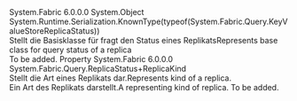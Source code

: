 <Type Name="ReplicaStatus" FullName="System.Fabric.Query.ReplicaStatus">
  <TypeSignature Language="C#" Value="public abstract class ReplicaStatus" />
  <TypeSignature Language="ILAsm" Value=".class public auto ansi abstract beforefieldinit ReplicaStatus extends System.Object" />
  <TypeSignature Language="DocId" Value="T:System.Fabric.Query.ReplicaStatus" />
  <TypeSignature Language="VB.NET" Value="Public MustInherit Class ReplicaStatus" />
  <TypeSignature Language="F#" Value="type ReplicaStatus = class" />
  <AssemblyInfo>
    <AssemblyName>System.Fabric</AssemblyName>
    <AssemblyVersion>6.0.0.0</AssemblyVersion>
  </AssemblyInfo>
  <Base>
    <BaseTypeName>System.Object</BaseTypeName>
  </Base>
  <Interfaces />
  <Attributes>
    <Attribute>
      <AttributeName>System.Runtime.Serialization.KnownType(typeof(System.Fabric.Query.KeyValueStoreReplicaStatus))</AttributeName>
    </Attribute>
  </Attributes>
  <Docs>
    <summary>
            <span data-ttu-id="f3152-101">Stellt die Basisklasse für fragt den Status eines Replikats</span><span class="sxs-lookup"><span data-stu-id="f3152-101">Represents base class for query status of a replica</span></span>
            </summary>
    <remarks>To be added.</remarks>
  </Docs>
  <Members>
    <Member MemberName="Kind">
      <MemberSignature Language="C#" Value="public System.Fabric.Query.ReplicaStatus.ReplicaKind Kind { get; }" />
      <MemberSignature Language="ILAsm" Value=".property instance valuetype System.Fabric.Query.ReplicaStatus/ReplicaKind Kind" />
      <MemberSignature Language="DocId" Value="P:System.Fabric.Query.ReplicaStatus.Kind" />
      <MemberSignature Language="VB.NET" Value="Public ReadOnly Property Kind As ReplicaStatus.ReplicaKind" />
      <MemberSignature Language="F#" Value="member this.Kind : System.Fabric.Query.ReplicaStatus.ReplicaKind" Usage="System.Fabric.Query.ReplicaStatus.Kind" />
      <MemberType>Property</MemberType>
      <AssemblyInfo>
        <AssemblyName>System.Fabric</AssemblyName>
        <AssemblyVersion>6.0.0.0</AssemblyVersion>
      </AssemblyInfo>
      <ReturnValue>
        <ReturnType>System.Fabric.Query.ReplicaStatus+ReplicaKind</ReturnType>
      </ReturnValue>
      <Docs>
        <summary>
            <span data-ttu-id="f3152-102">Stellt die Art eines Replikats dar.</span><span class="sxs-lookup"><span data-stu-id="f3152-102">Represents kind of a replica.</span></span>
            </summary>
        <value>
            <span data-ttu-id="f3152-103">Ein <see cref="T:System.Fabric.Query.ReplicaStatus.ReplicaKind" /> Art des Replikats darstellt.</span><span class="sxs-lookup"><span data-stu-id="f3152-103">A <see cref="T:System.Fabric.Query.ReplicaStatus.ReplicaKind" /> representing kind of replica.</span></span>
            </value>
        <remarks>To be added.</remarks>
      </Docs>
    </Member>
  </Members>
</Type>